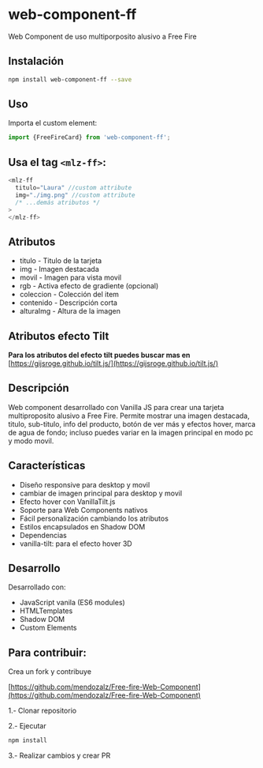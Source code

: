 # web-component-ff

Web Component de uso multiporposito alusivo a Free Fire

## Instalación

```bash
npm install web-component-ff --save
```

## Uso
Importa el custom element:

```js
import {FreeFireCard} from 'web-component-ff';
```

## Usa el tag ```<mlz-ff>```:

```js
<mlz-ff
  titulo="Laura" //custom attribute
  img="./img.png" //custom attribute
  /* ...demás atributos */
>  
</mlz-ff>
```
## Atributos
+ titulo - Titulo de la tarjeta
+ img - Imagen destacada
+ movil - Imagen para vista movil
+ rgb - Activa efecto de gradiente (opcional)
+ coleccion - Colección del item
+ contenido - Descripción corta
+ alturaImg - Altura de la imagen

## Atributos efecto Tilt
**Para los atributos del efecto tilt puedes buscar mas en** [https://gijsroge.github.io/tilt.js/](https://gijsroge.github.io/tilt.js/)

## Descripción
Web component desarrollado con Vanilla JS para crear una tarjeta multiproposito alusivo a Free Fire. Permite mostrar una imagen destacada, titulo, sub-titulo, info del producto, botón de ver más y efectos hover, marca de agua de fondo; incluso puedes variar en la imagen principal en modo pc y modo movil.

## Características
+ Diseño responsive para desktop y movil
+ cambiar de imagen principal para desktop y movil
+ Efecto hover con VanillaTilt.js
+ Soporte para Web Components nativos
+ Fácil personalización cambiando los atributos
+ Estilos encapsulados en Shadow DOM
+ Dependencias
+ vanilla-tilt: para el efecto hover 3D

## Desarrollo
Desarrollado con:

+ JavaScript vanila (ES6 modules)
+ HTMLTemplates
+ Shadow DOM
+ Custom Elements

## Para contribuir:

Crea un fork y contribuye

[https://github.com/mendozalz/Free-fire-Web-Component](https://github.com/mendozalz/Free-fire-Web-Component)


1.- Clonar repositorio 

2.- Ejecutar 
```bash 
npm install
```
3.- Realizar cambios y crear PR